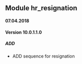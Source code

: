## Module hr_resignation

#### 07.04.2018
#### Version 10.0.1.1.0
##### ADD
- ADD sequence for resignation
